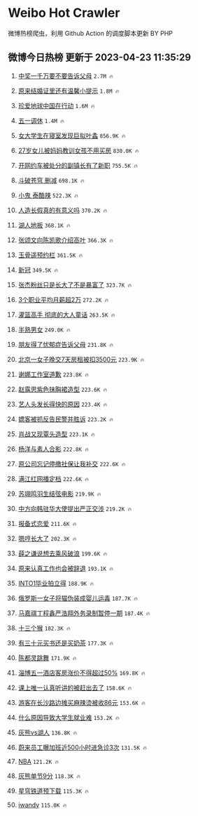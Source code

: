 # Weibo Hot Crawler 



微博热榜爬虫，利用 Github Action 的调度脚本更新 BY PHP 


## 微博今日热榜 更新于 2023-04-23 11:35:29 
1. [中奖一千万要不要告诉父母](https://s.weibo.com/weibo?q=%23%E4%B8%AD%E5%A5%96%E4%B8%80%E5%8D%83%E4%B8%87%E8%A6%81%E4%B8%8D%E8%A6%81%E5%91%8A%E8%AF%89%E7%88%B6%E6%AF%8D%23&t=31&band_rank=1&Refer=top) `2.7M 🔥` 

1. [原来结婚证里还有温馨小提示](https://s.weibo.com/weibo?q=%23%E5%8E%9F%E6%9D%A5%E7%BB%93%E5%A9%9A%E8%AF%81%E9%87%8C%E8%BF%98%E6%9C%89%E6%B8%A9%E9%A6%A8%E5%B0%8F%E6%8F%90%E7%A4%BA%23&t=31&band_rank=2&Refer=top) `1.8M 🔥` 

1. [珍爱地球中国在行动](https://s.weibo.com/weibo?q=%23%E7%8F%8D%E7%88%B1%E5%9C%B0%E7%90%83%E4%B8%AD%E5%9B%BD%E5%9C%A8%E8%A1%8C%E5%8A%A8%23&t=31&band_rank=3&Refer=top) `1.6M 🔥` 

1. [五一调休](https://s.weibo.com/weibo?q=%E4%BA%94%E4%B8%80%E8%B0%83%E4%BC%91&t=31&band_rank=4&Refer=top) `1.4M 🔥` 

1. [女大学生在寝室发现巨拟叶螽](https://s.weibo.com/weibo?q=%23%E5%A5%B3%E5%A4%A7%E5%AD%A6%E7%94%9F%E5%9C%A8%E5%AF%9D%E5%AE%A4%E5%8F%91%E7%8E%B0%E5%B7%A8%E6%8B%9F%E5%8F%B6%E8%9E%BD%23&t=31&band_rank=5&Refer=top) `856.9K 🔥` 

1. [27岁女儿被妈妈教训女孩不用买房](https://s.weibo.com/weibo?q=%2327%E5%B2%81%E5%A5%B3%E5%84%BF%E8%A2%AB%E5%A6%88%E5%A6%88%E6%95%99%E8%AE%AD%E5%A5%B3%E5%AD%A9%E4%B8%8D%E7%94%A8%E4%B9%B0%E6%88%BF%23&t=31&band_rank=6&Refer=top) `830.0K 🔥` 

1. [开网约车被处分的副镇长有了新职](https://s.weibo.com/weibo?q=%23%E5%BC%80%E7%BD%91%E7%BA%A6%E8%BD%A6%E8%A2%AB%E5%A4%84%E5%88%86%E7%9A%84%E5%89%AF%E9%95%87%E9%95%BF%E6%9C%89%E4%BA%86%E6%96%B0%E8%81%8C%23&t=31&band_rank=7&Refer=top) `755.5K 🔥` 

1. [斗破苍穹 删减](https://s.weibo.com/weibo?q=%E6%96%97%E7%A0%B4%E8%8B%8D%E7%A9%B9%20%E5%88%A0%E5%87%8F&t=31&band_rank=8&Refer=top) `698.1K 🔥` 

1. [小鬼 泰酷辣](https://s.weibo.com/weibo?q=%E5%B0%8F%E9%AC%BC%20%E6%B3%B0%E9%85%B7%E8%BE%A3&t=31&band_rank=9&Refer=top) `522.3K 🔥` 

1. [人造长假真的有意义吗](https://s.weibo.com/weibo?q=%23%E4%BA%BA%E9%80%A0%E9%95%BF%E5%81%87%E7%9C%9F%E7%9A%84%E6%9C%89%E6%84%8F%E4%B9%89%E5%90%97%23&t=31&band_rank=10&Refer=top) `370.2K 🔥` 

1. [湖人地板](https://s.weibo.com/weibo?q=%E6%B9%96%E4%BA%BA%E5%9C%B0%E6%9D%BF&t=31&band_rank=11&Refer=top) `368.1K 🔥` 

1. [张颂文向陈凯歌介绍高叶](https://s.weibo.com/weibo?q=%23%E5%BC%A0%E9%A2%82%E6%96%87%E5%90%91%E9%99%88%E5%87%AF%E6%AD%8C%E4%BB%8B%E7%BB%8D%E9%AB%98%E5%8F%B6%23&t=31&band_rank=12&Refer=top) `366.3K 🔥` 

1. [玉骨遥预约栏](https://s.weibo.com/weibo?q=%23%E7%8E%89%E9%AA%A8%E9%81%A5%E9%A2%84%E7%BA%A6%E6%A0%8F%23&t=31&band_rank=13&Refer=top) `361.5K 🔥` 

1. [新冠](https://s.weibo.com/weibo?q=%E6%96%B0%E5%86%A0&t=31&band_rank=14&Refer=top) `349.5K 🔥` 

1. [张杰粉丝只是长大了不是暴富了](https://s.weibo.com/weibo?q=%23%E5%BC%A0%E6%9D%B0%E7%B2%89%E4%B8%9D%E5%8F%AA%E6%98%AF%E9%95%BF%E5%A4%A7%E4%BA%86%E4%B8%8D%E6%98%AF%E6%9A%B4%E5%AF%8C%E4%BA%86%23&t=31&band_rank=15&Refer=top) `323.7K 🔥` 

1. [3个职业平均月薪超2万](https://s.weibo.com/weibo?q=%233%E4%B8%AA%E8%81%8C%E4%B8%9A%E5%B9%B3%E5%9D%87%E6%9C%88%E8%96%AA%E8%B6%852%E4%B8%87%23&t=31&band_rank=16&Refer=top) `272.2K 🔥` 

1. [灌篮高手 彻底的大人童话](https://s.weibo.com/weibo?q=%E7%81%8C%E7%AF%AE%E9%AB%98%E6%89%8B%20%E5%BD%BB%E5%BA%95%E7%9A%84%E5%A4%A7%E4%BA%BA%E7%AB%A5%E8%AF%9D&t=31&band_rank=17&Refer=top) `263.5K 🔥` 

1. [半熟男女](https://s.weibo.com/weibo?q=%23%E5%8D%8A%E7%86%9F%E7%94%B7%E5%A5%B3%23&t=31&band_rank=18&Refer=top) `249.0K 🔥` 

1. [朋友得了忧郁症告诉父母](https://s.weibo.com/weibo?q=%E6%9C%8B%E5%8F%8B%E5%BE%97%E4%BA%86%E5%BF%A7%E9%83%81%E7%97%87%E5%91%8A%E8%AF%89%E7%88%B6%E6%AF%8D&t=31&band_rank=19&Refer=top) `231.8K 🔥` 

1. [北京一女子晚交7天房租被扣3500元](https://s.weibo.com/weibo?q=%23%E5%8C%97%E4%BA%AC%E4%B8%80%E5%A5%B3%E5%AD%90%E6%99%9A%E4%BA%A47%E5%A4%A9%E6%88%BF%E7%A7%9F%E8%A2%AB%E6%89%A33500%E5%85%83%23&t=31&band_rank=20&Refer=top) `223.9K 🔥` 

1. [谢娜工作室道歉](https://s.weibo.com/weibo?q=%23%E8%B0%A2%E5%A8%9C%E5%B7%A5%E4%BD%9C%E5%AE%A4%E9%81%93%E6%AD%89%23&t=31&band_rank=21&Refer=top) `223.8K 🔥` 

1. [赵露思紫色抹胸裙造型](https://s.weibo.com/weibo?q=%23%E8%B5%B5%E9%9C%B2%E6%80%9D%E7%B4%AB%E8%89%B2%E6%8A%B9%E8%83%B8%E8%A3%99%E9%80%A0%E5%9E%8B%23&t=31&band_rank=22&Refer=top) `223.6K 🔥` 

1. [艺人头发长得快的原因](https://s.weibo.com/weibo?q=%23%E8%89%BA%E4%BA%BA%E5%A4%B4%E5%8F%91%E9%95%BF%E5%BE%97%E5%BF%AB%E7%9A%84%E5%8E%9F%E5%9B%A0%23&t=31&band_rank=23&Refer=top) `223.4K 🔥` 

1. [嫖客被抓反告民警并胜诉](https://s.weibo.com/weibo?q=%23%E5%AB%96%E5%AE%A2%E8%A2%AB%E6%8A%93%E5%8F%8D%E5%91%8A%E6%B0%91%E8%AD%A6%E5%B9%B6%E8%83%9C%E8%AF%89%23&t=31&band_rank=24&Refer=top) `223.2K 🔥` 

1. [肖战又现覃头造型](https://s.weibo.com/weibo?q=%23%E8%82%96%E6%88%98%E5%8F%88%E7%8E%B0%E8%A6%83%E5%A4%B4%E9%80%A0%E5%9E%8B%23&t=31&band_rank=25&Refer=top) `223.1K 🔥` 

1. [杨洋与素人合影](https://s.weibo.com/weibo?q=%23%E6%9D%A8%E6%B4%8B%E4%B8%8E%E7%B4%A0%E4%BA%BA%E5%90%88%E5%BD%B1%23&t=31&band_rank=26&Refer=top) `222.8K 🔥` 

1. [原公司忘记停缴社保让我补交](https://s.weibo.com/weibo?q=%23%E5%8E%9F%E5%85%AC%E5%8F%B8%E5%BF%98%E8%AE%B0%E5%81%9C%E7%BC%B4%E7%A4%BE%E4%BF%9D%E8%AE%A9%E6%88%91%E8%A1%A5%E4%BA%A4%23&t=31&band_rank=27&Refer=top) `222.6K 🔥` 

1. [满江红网播定档](https://s.weibo.com/weibo?q=%23%E6%BB%A1%E6%B1%9F%E7%BA%A2%E7%BD%91%E6%92%AD%E5%AE%9A%E6%A1%A3%23&t=31&band_rank=28&Refer=top) `222.6K 🔥` 

1. [苏翊鸣羽生结弦电影](https://s.weibo.com/weibo?q=%23%E8%8B%8F%E7%BF%8A%E9%B8%A3%E7%BE%BD%E7%94%9F%E7%BB%93%E5%BC%A6%E7%94%B5%E5%BD%B1%23&t=31&band_rank=29&Refer=top) `219.9K 🔥` 

1. [中方向韩驻华大使提出严正交涉](https://s.weibo.com/weibo?q=%23%E4%B8%AD%E6%96%B9%E5%90%91%E9%9F%A9%E9%A9%BB%E5%8D%8E%E5%A4%A7%E4%BD%BF%E6%8F%90%E5%87%BA%E4%B8%A5%E6%AD%A3%E4%BA%A4%E6%B6%89%23&t=31&band_rank=30&Refer=top) `219.2K 🔥` 

1. [报备式恋爱](https://s.weibo.com/weibo?q=%E6%8A%A5%E5%A4%87%E5%BC%8F%E6%81%8B%E7%88%B1&t=31&band_rank=31&Refer=top) `211.6K 🔥` 

1. [嗯哼长大了](https://s.weibo.com/weibo?q=%E5%97%AF%E5%93%BC%E9%95%BF%E5%A4%A7%E4%BA%86&t=31&band_rank=32&Refer=top) `202.3K 🔥` 

1. [薛之谦说想去乘风破浪](https://s.weibo.com/weibo?q=%23%E8%96%9B%E4%B9%8B%E8%B0%A6%E8%AF%B4%E6%83%B3%E5%8E%BB%E4%B9%98%E9%A3%8E%E7%A0%B4%E6%B5%AA%23&t=31&band_rank=33&Refer=top) `199.6K 🔥` 

1. [原来认真工作也会被辞退](https://s.weibo.com/weibo?q=%23%E5%8E%9F%E6%9D%A5%E8%AE%A4%E7%9C%9F%E5%B7%A5%E4%BD%9C%E4%B9%9F%E4%BC%9A%E8%A2%AB%E8%BE%9E%E9%80%80%23&t=31&band_rank=34&Refer=top) `193.1K 🔥` 

1. [INTO1毕业拍立得](https://s.weibo.com/weibo?q=%23INTO1%E6%AF%95%E4%B8%9A%E6%8B%8D%E7%AB%8B%E5%BE%97%23&t=31&band_rank=35&Refer=top) `188.9K 🔥` 

1. [俄罗斯一女子将猫伪装成婴儿运毒](https://s.weibo.com/weibo?q=%23%E4%BF%84%E7%BD%97%E6%96%AF%E4%B8%80%E5%A5%B3%E5%AD%90%E5%B0%86%E7%8C%AB%E4%BC%AA%E8%A3%85%E6%88%90%E5%A9%B4%E5%84%BF%E8%BF%90%E6%AF%92%23&t=31&band_rank=36&Refer=top) `187.7K 🔥` 

1. [马嘉祺丁程鑫严浩翔外务录制暂停一期](https://s.weibo.com/weibo?q=%23%E9%A9%AC%E5%98%89%E7%A5%BA%E4%B8%81%E7%A8%8B%E9%91%AB%E4%B8%A5%E6%B5%A9%E7%BF%94%E5%A4%96%E5%8A%A1%E5%BD%95%E5%88%B6%E6%9A%82%E5%81%9C%E4%B8%80%E6%9C%9F%23&t=31&band_rank=37&Refer=top) `187.4K 🔥` 

1. [十三个猴](https://s.weibo.com/weibo?q=%E5%8D%81%E4%B8%89%E4%B8%AA%E7%8C%B4&t=31&band_rank=38&Refer=top) `182.3K 🔥` 

1. [有三十元买书还是买奶茶](https://s.weibo.com/weibo?q=%23%E6%9C%89%E4%B8%89%E5%8D%81%E5%85%83%E4%B9%B0%E4%B9%A6%E8%BF%98%E6%98%AF%E4%B9%B0%E5%A5%B6%E8%8C%B6%23&t=31&band_rank=39&Refer=top) `177.3K 🔥` 

1. [陈都灵跳舞](https://s.weibo.com/weibo?q=%23%E9%99%88%E9%83%BD%E7%81%B5%E8%B7%B3%E8%88%9E%23&t=31&band_rank=40&Refer=top) `171.9K 🔥` 

1. [淄博五一酒店客房涨价不得超过50%](https://s.weibo.com/weibo?q=%23%E6%B7%84%E5%8D%9A%E4%BA%94%E4%B8%80%E9%85%92%E5%BA%97%E5%AE%A2%E6%88%BF%E6%B6%A8%E4%BB%B7%E4%B8%8D%E5%BE%97%E8%B6%85%E8%BF%8750%25%23&t=31&band_rank=41&Refer=top) `169.8K 🔥` 

1. [课上唯一认真听讲的被赶出去了](https://s.weibo.com/weibo?q=%23%E8%AF%BE%E4%B8%8A%E5%94%AF%E4%B8%80%E8%AE%A4%E7%9C%9F%E5%90%AC%E8%AE%B2%E7%9A%84%E8%A2%AB%E8%B5%B6%E5%87%BA%E5%8E%BB%E4%BA%86%23&t=31&band_rank=42&Refer=top) `158.6K 🔥` 

1. [游客在长沙路边摊买麻辣烫被收86元](https://s.weibo.com/weibo?q=%23%E6%B8%B8%E5%AE%A2%E5%9C%A8%E9%95%BF%E6%B2%99%E8%B7%AF%E8%BE%B9%E6%91%8A%E4%B9%B0%E9%BA%BB%E8%BE%A3%E7%83%AB%E8%A2%AB%E6%94%B686%E5%85%83%23&t=31&band_rank=43&Refer=top) `153.6K 🔥` 

1. [什么原因导致大学生就业难](https://s.weibo.com/weibo?q=%23%E4%BB%80%E4%B9%88%E5%8E%9F%E5%9B%A0%E5%AF%BC%E8%87%B4%E5%A4%A7%E5%AD%A6%E7%94%9F%E5%B0%B1%E4%B8%9A%E9%9A%BE%23&t=31&band_rank=44&Refer=top) `153.2K 🔥` 

1. [灰熊vs湖人](https://s.weibo.com/weibo?q=%23%E7%81%B0%E7%86%8Avs%E6%B9%96%E4%BA%BA%23&t=31&band_rank=45&Refer=top) `136.8K 🔥` 

1. [蔚来员工曝加班近500小时进急诊3次](https://s.weibo.com/weibo?q=%23%E8%94%9A%E6%9D%A5%E5%91%98%E5%B7%A5%E6%9B%9D%E5%8A%A0%E7%8F%AD%E8%BF%91500%E5%B0%8F%E6%97%B6%E8%BF%9B%E6%80%A5%E8%AF%8A3%E6%AC%A1%23&t=31&band_rank=46&Refer=top) `131.5K 🔥` 

1. [NBA](https://s.weibo.com/weibo?q=NBA&t=31&band_rank=47&Refer=top) `121.2K 🔥` 

1. [灰熊单节9分](https://s.weibo.com/weibo?q=%23%E7%81%B0%E7%86%8A%E5%8D%95%E8%8A%829%E5%88%86%23&t=31&band_rank=48&Refer=top) `118.3K 🔥` 

1. [星穹铁道预下载](https://s.weibo.com/weibo?q=%23%E6%98%9F%E7%A9%B9%E9%93%81%E9%81%93%E9%A2%84%E4%B8%8B%E8%BD%BD%23&t=31&band_rank=49&Refer=top) `115.3K 🔥` 

1. [iwandy](https://s.weibo.com/weibo?q=iwandy&t=31&band_rank=50&Refer=top) `115.0K 🔥` 

